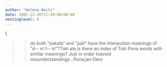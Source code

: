 ```yaml
---
author: "Helena Weitz"
date: 2002-12-26T21:59:00+00:00
nestinglevel: 0
---
```

\
>> do both "pakala" and "pali" have the interjection meanings of "d--
n!
> f--
k!"?Toki ale,Is there an index of Toki Pona words with similar meanings? Just in order toavoid misunderstandings...Pona,jan Eleni